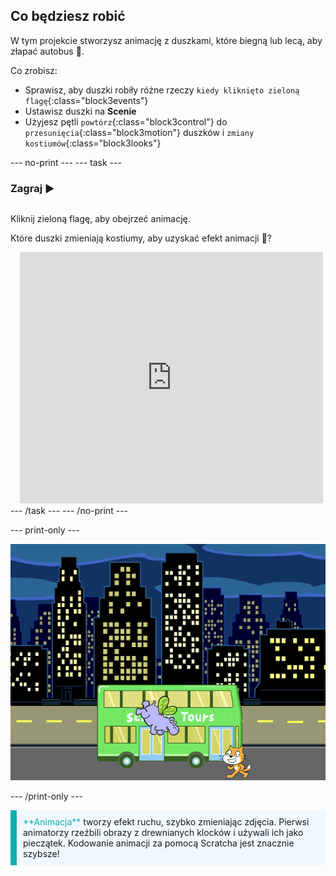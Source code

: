 ## Co będziesz robić

W tym projekcie stworzysz animację z duszkami, które biegną lub lecą, aby złapać autobus 🚌.

Co zrobisz:
+ Sprawisz, aby duszki robiły różne rzeczy `kiedy kliknięto zieloną flagę`{:class="block3events"}
+ Ustawisz duszki na **Scenie**
+ Użyjesz pętli `powtórz`{:class="block3control"} do `przesunięcia`{:class="block3motion"} duszków i `zmiany kostiumów`{:class="block3looks"}

--- no-print --- --- task ---

### Zagraj ▶️
<div style="display: flex; flex-wrap: wrap">
<div style="flex-basis: 200px; flex-grow: 1">  

Kliknij zieloną flagę, aby obejrzeć animację. 

Które duszki zmieniają kostiumy, aby uzyskać efekt animacji 🎥?
</div>
<div class="scratch-preview" style="margin-left: 15px;">
  <iframe allowtransparency="true" width="485" height="402" src="https://scratch.mit.edu/projects/embed/724160134/?autostart=false" frameborder="0"></iframe>
</div>
</div>
--- /task --- --- /no-print ---

--- print-only ---

![Ukończony projekt.](images/hippo-flies.png)

--- /print-only ---

<p style="border-left: solid; border-width:10px; border-color: #0faeb0; background-color: aliceblue; padding: 10px;">
<span style="color: #0faeb0">**Animacja**</span> tworzy efekt ruchu, szybko zmieniając zdjęcia. Pierwsi animatorzy rzeźbili obrazy z drewnianych klocków i używali ich jako pieczątek. Kodowanie animacji za pomocą Scratcha jest znacznie szybsze!
</p>
